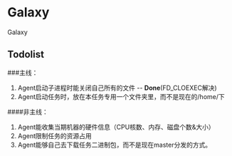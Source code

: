 # Galaxy
Galaxy
## Todolist
###主线：
1. Agent启动子进程时能关闭自己所有的文件     -- **Done**(FD_CLOEXEC解决)
2. Agent启动任务时，放在本任务专用一个文件夹里，而不是现在的/home/下


####非主线：
1. Agent能收集当期机器的硬件信息（CPU核数、内存、磁盘个数&大小）
2. Agent限制任务的资源占用
3. Agent能够自己去下载任务二进制包，而不是现在master分发的方式。
